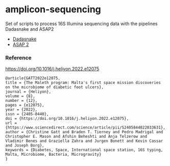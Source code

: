 # amplicon-sequencing
Set of scripts to process 16S Illumina sequencing data with the pipelines Dadasnake and ASAP2
* [Dadasnake](Dadasnake)  
* [ASAP 2](asap2)  


### Reference
https://doi.org/10.1016/j.heliyon.2022.e12075

```
@article{GATT2022e12075,
title = {The Maleth program: Malta's first space mission discoveries on the microbiome of diabetic foot ulcers},
journal = {Heliyon},
volume = {8},
number = {12},
pages = {e12075},
year = {2022},
issn = {2405-8440},
doi = {https://doi.org/10.1016/j.heliyon.2022.e12075},
url = {https://www.sciencedirect.com/science/article/pii/S2405844022033631},
author = {Christine Gatt and Braden T. Tierney and Pedro Madrigal and Christopher E. Mason and Afshin Beheshti and Anja Telzerow and Vladimir Benes and Graziella Zahra and Jurgen Bonett and Kevin Cassar and Joseph Borg},
keywords = {Diabetes, Space, International space station, 16S typing, Malta, Microbiome, Bacteria, Microgravity}
}
```
